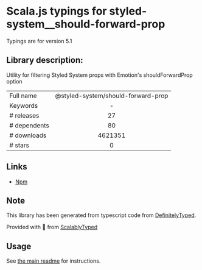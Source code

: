 
# Scala.js typings for styled-system__should-forward-prop

Typings are for version 5.1

## Library description:
Utility for filtering Styled System props with Emotion's shouldForwardProp option

|                    |                 |
| ------------------ | :-------------: |
| Full name          | @styled-system/should-forward-prop |
| Keywords           | - |
| # releases         | 27 |
| # dependents       | 80 |
| # downloads        | 4621351 |
| # stars            | 0 |

## Links
- [Npm](https://www.npmjs.com/package/%40styled-system%2Fshould-forward-prop)
    


## Note
This library has been generated from typescript code from [DefinitelyTyped](https://definitelytyped.org).

Provided with :purple_heart: from [ScalablyTyped](https://github.com/oyvindberg/ScalablyTyped)

## Usage
See [the main readme](../../readme.md) for instructions.


